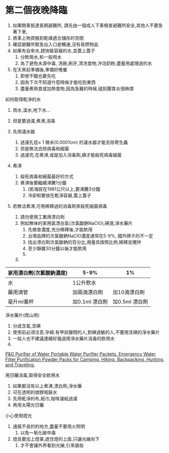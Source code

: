 # 第二個夜晚降臨


1. 如果開車抵達長期避難所, 請先由一個成人下車檢查避難所安全,其他人不要急著下車,
2. 將車上物資搬到乾燥適合儲存的空間
3. 確認避難所緊急出入口是暢通,沒有易燃物品
4. 如果有自來水,趕快裝容器的水,並蓋上蓋子
    1. 分飲用水,和一般用水
    2. 為了避免水源中毒, 洗碗,刷牙,清洗食物,沖泡奶粉,盡量用處理過的水
5. 在天黑前準備後,準備好晚餐
    1. 即使不餓也要先吃
    2. 因為下次不知道什麼時候才能吃到東西
    3. 盡量煮熟食或加熱食物,因為急難的時候,碰到腸胃炎很麻煩

如何取得乾淨的水

1. 雨水,溪水,地下水…
2. 但是要過濾,煮沸,消毒
3. 先用濾水器
    1. 過濾孔徑≤ 1 微米(0.0001cm) 的濾水器才能去除寄生蟲
    2. 但是無法去除病毒和細菌
    3. 過濾完,在煮沸,或是加入消毒劑,碘才能殺死病毒細菌

1. 煮沸
    1. 殺死病毒和細菌最好的方式
    2. 煮沸後要繼續沸騰1分鐘
        1. (若海拔在1981公尺以上,要沸騰3分鐘
        2. 冷卻和要放在乾淨容器,蓋上蓋子
2. 若無法煮沸,可用稀釋過的消毒劑來殺死細菌病毒
    1. 請勿使用工業用漂白劑
    2. 例如無味的家用氯漂白氣(次氯酸鈉NaClO),碘酒,淨水藥片
        1. 先檢查濃度,充分稀釋後,才能飲用
        2. 台灣品牌的次氯酸鈉NaClO濃度通常在5-9%, 國外牌子的不一定
        3. 找出漂白劑次氯酸鈉的百分比,用量具按照比例,稀釋並攪拌
        4. 至少靜置30分鐘以後才能飲用
        5. 
    3. 

| 家用漂白劑(次氯酸鈉濃度) | 5-9% | 1% |
| --- | --- | --- |
| 水 | 1公升飲水 |  |
| 藥用滴管 | 加兩滴漂白劑 | 加10滴漂白劑 |
| 毫升ml量杯 | 加0.1ml 漂白劑 | 加0.5ml 漂白劑 |

淨水藥片(爬山用)

1. 分成含氯,含碘
2. 使用前必須注意,孕婦,有甲狀腺問的人,對碘過敏的人,不要用含碘的淨水藥片
3. 一般人也不建議連續好幾週用淨水藥片消毒的飲用水
4. 

[P&G Purifier of Water Portable Water Purifier Packets. Emergency Water Filter Purification Powder Packs for Camping, Hiking, Backpacking, Hunting, and Traveling.](https://www.amazon.com/Purifier-Packets-12-Pack-Purification-Powder/dp/B07PZ27TW6/ref=asc_df_B07PZ27TW6/?tag=&linkCode=df0&hvadid=366016832870&hvpos=&hvnetw=g&hvrand=8859807979927486671&hvpone=&hvptwo=&hvqmt=&hvdev=c&hvdvcmdl=&hvlocint=&hvlocphy=9033329&hvtargid=pla-806024200943&mcid=7d5e0db27dcf3a718bcdefa16b3ecbb7&ref=&adgrpid=79098076507&gclid=CjwKCAiA9ourBhAVEiwA3L5RFp1rltqV6lXoLhk7qNHbUvp_sjY_LoHe1w0GE6T3JP8VvUO7xCr6EBoCk0sQAvD_BwE&th=1)

用日曬消毒,取得安全飲用水

1. 如果都沒有以上煮沸,漂白劑,淨水藥
2. 可在透明的塑膠瓶裝水
3. 先用乾淨的布,紙巾,咖啡濾紙過濾
4. 再用太陽光日曬

小心使用燈光

1. 通風不良的的地方,盡量不要用火照明
    1. 以免一氧化碳中毒
2. 燈具要加上燈罩,遮住燈的上面,只讓光線向下
    1. 才不會讓外界看到光線,引來搶劫